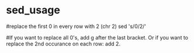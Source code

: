 # sed_usage

#replace the first 0 in every row with 2 (chr 2)
sed 's/0/2/'

#If you want to replace all 0's, add g after the last bracket. Or if you want to replace the 2nd occurance on each row: add 2.
